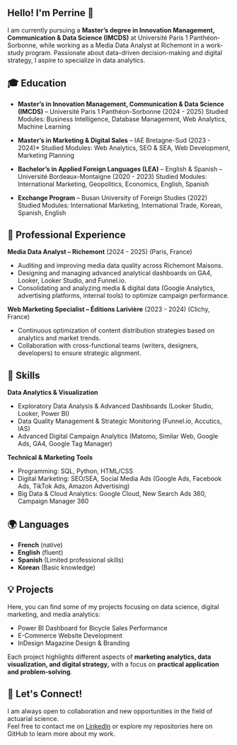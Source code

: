 ## Hello! I'm Perrine 👋
I am currently pursuing a **Master’s degree in Innovation Management, Communication & Data Science (IMCDS)** at Université Paris 1 Panthéon-Sorbonne, while working as a Media Data Analyst at Richemont in a work-study program. Passionate about data-driven decision-making and digital strategy, I aspire to specialize in data analytics.

## 🎓 Education

- **Master’s in Innovation Management, Communication & Data Science (IMCDS)** – Université Paris 1 Panthéon-Sorbonne (2024 - 2025)
Studied Modules: Business Intelligence, Database Management, Web Analytics, Machine Learning

- **Master’s in Marketing & Digital Sales** – IAE Bretagne-Sud (2023 - 2024)*
Studied Modules: Web Analytics, SEO & SEA, Web Development, Marketing Planning

- **Bachelor’s in Applied Foreign Languages (LEA)** – English & Spanish – Université Bordeaux-Montaigne (2020 - 2023)
Studied Modules: International Marketing, Geopolitics, Economics, English, Spanish

- **Exchange Program** – Busan University of Foreign Studies (2022)
Studied Modules: International Marketing, International Trade, Korean, Spanish, English

## 💼 Professional Experience

**Media Data Analyst – Richemont** (2024 - 2025) (Paris, France)
- Auditing and improving media data quality across Richemont Maisons.
- Designing and managing advanced analytical dashboards on GA4, Looker, Looker Studio, and Funnel.io.
- Consolidating and analyzing media & digital data (Google Analytics, advertising platforms, internal tools) to optimize campaign performance.

**Web Marketing Specialist – Éditions Larivière** (2023 - 2024) (Clichy, France)
- Continuous optimization of content distribution strategies based on analytics and market trends.
- Collaboration with cross-functional teams (writers, designers, developers) to ensure strategic alignment.

## 🔧 Skills

**Data Analytics & Visualization**
- Exploratory Data Analysis & Advanced Dashboards (Looker Studio, Looker, Power BI)
- Data Quality Management & Strategic Monitoring (Funnel.io, Accutics, IAS)
- Advanced Digital Campaign Analytics (Matomo, Similar Web, Google Ads, GA4, Google Tag Manager)


**Technical & Marketing Tools**
- Programming: SQL, Python, HTML/CSS
- Digital Marketing: SEO/SEA, Social Media Ads (Google Ads, Facebook Ads, TikTok Ads, Amazon Advertising)
- Big Data & Cloud Analytics: Google Cloud, New Search Ads 360, Campaign Manager 360


## 🌍 Languages

- **French** (native)  
- **English** (fluent)
- **Spanish** (Limited professional skills)
- **Korean** (Basic knowledge)

## 💡 Projects

Here, you can find some of my projects focusing on data science, digital marketing, and media analytics:

- Power BI Dashboard for Bicycle Sales Performance
- E-Commerce Website Development
- InDesign Magazine Design & Branding

Each project highlights different aspects of **marketing analytics, data visualization, and digital strategy,** with a focus on **practical application and problem-solving**.

## 🤝 Let's Connect!

I am always open to collaboration and new opportunities in the field of actuarial science.  
Feel free to contact me on [LinkedIn](https://www.linkedin.com/in/perrine-m-57874616a/) or explore my repositories here on GitHub to learn more about my work.

